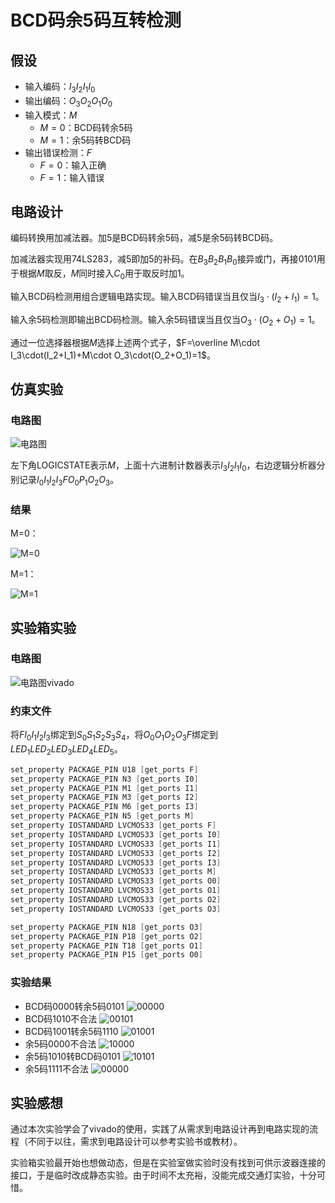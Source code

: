 # BCD码余5码互转检测

## 假设

- 输入编码：$I_3I_2I_1I_0$
- 输出编码：$O_3O_2O_1O_0$
- 输入模式：$M$
    - $M=0$：BCD码转余5码
    - $M=1$：余5码转BCD码
- 输出错误检测：$F$
    - $F=0$：输入正确
    - $F=1$：输入错误

## 电路设计

编码转换用加减法器。加5是BCD码转余5码，减5是余5码转BCD码。

加减法器实现用74LS283，减5即加5的补码。在$B_3B_2B_1B_0$接异或门，再接$0101$用于根据$M$取反，$M$同时接入$C_0$用于取反时加$1$。

输入BCD码检测用组合逻辑电路实现。输入BCD码错误当且仅当$I_3\cdot(I_2+I_1)=1$。

输入余5码检测即输出BCD码检测。输入余5码错误当且仅当$O_3\cdot(O_2+O_1)=1$。

通过一位选择器根据$M$选择上述两个式子，$F=\overline M\cdot I_3\cdot(I_2+I_1)+M\cdot O_3\cdot(O_2+O_1)=1$。

## 仿真实验

### 电路图

![电路图](images/电路图.png)

左下角LOGICSTATE表示$M$，上面十六进制计数器表示$I_3I_2I_1I_0$，右边逻辑分析器分别记录$I_0I_1I_2I_3FO_0P_1O_2O_3$。

### 结果

M=0：

![M=0](images/M=0.png)

M=1：

![M=1](images/M=1.png)

## 实验箱实验

### 电路图

![电路图vivado](images/电路图vivado.png)

### 约束文件

将$FI_0I_1I_2I_3$绑定到$S_0S_1S_2S_3S_4$，将$O_0O_1O_2O_3F$绑定到$LED_1LED_2LED_3LED_4LED_5$。

```verilog
set_property PACKAGE_PIN U18 [get_ports F]
set_property PACKAGE_PIN N3 [get_ports I0]
set_property PACKAGE_PIN M1 [get_ports I1]
set_property PACKAGE_PIN M3 [get_ports I2]
set_property PACKAGE_PIN M6 [get_ports I3]
set_property PACKAGE_PIN N5 [get_ports M]
set_property IOSTANDARD LVCMOS33 [get_ports F]
set_property IOSTANDARD LVCMOS33 [get_ports I0]
set_property IOSTANDARD LVCMOS33 [get_ports I1]
set_property IOSTANDARD LVCMOS33 [get_ports I2]
set_property IOSTANDARD LVCMOS33 [get_ports I3]
set_property IOSTANDARD LVCMOS33 [get_ports M]
set_property IOSTANDARD LVCMOS33 [get_ports O0]
set_property IOSTANDARD LVCMOS33 [get_ports O1]
set_property IOSTANDARD LVCMOS33 [get_ports O2]
set_property IOSTANDARD LVCMOS33 [get_ports O3]

set_property PACKAGE_PIN N18 [get_ports O3]
set_property PACKAGE_PIN P18 [get_ports O2]
set_property PACKAGE_PIN T18 [get_ports O1]
set_property PACKAGE_PIN P15 [get_ports O0]
```

### 实验结果

- BCD码0000转余5码0101
    ![00000](images/00000.jpg)
- BCD码1010不合法
    ![00101](images/00101.jpg)
- BCD码1001转余5码1110
    ![01001](images/01001.jpg)
- 余5码0000不合法
    ![10000](images/10000.jpg)
- 余5码1010转BCD码0101
    ![10101](images/10101.jpg)
- 余5码1111不合法
    ![00000](images/11111.jpg)

## 实验感想

通过本次实验学会了vivado的使用，实践了从需求到电路设计再到电路实现的流程（不同于以往，需求到电路设计可以参考实验书或教材）。

实验箱实验最开始也想做动态，但是在实验室做实验时没有找到可供示波器连接的接口，于是临时改成静态实验。由于时间不太充裕，没能完成交通灯实验，十分可惜。
